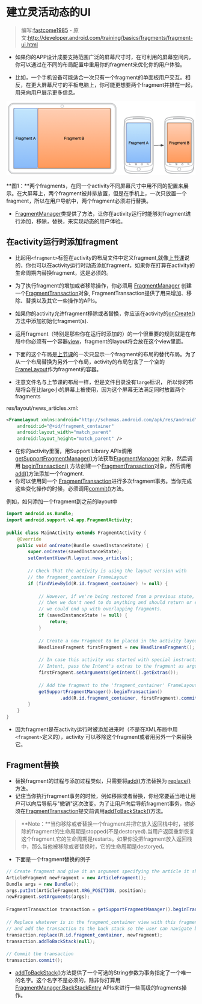 # 建立灵活动态的UI

> 编写:[fastcome1985](https://github.com/fastcome1985) - 原文:<http://developer.android.com/training/basics/fragments/fragment-ui.html>

* 如果你的APP设计成要支持范围广泛的屏幕尺寸时，在可利用的屏幕空间内，你可以通过在不同的布局配置中重用你的fragment来优化你的用户体验。

* 比如，一个手机设备可能适合一次只有一个fragment的单面板用户交互。相反，在更大屏幕尺寸的平板电脑上，你可能更想要两个fragment并排在一起，用来向用户展示更多信息。

![fragments-screen-mock](fragments-screen-mock.png)

**图1：**两个fragments，在同一个activity不同屏幕尺寸中用不同的配置来展示。在大屏幕上，两个fragment被并排放置，但是在手机上，一次只放置一个fragment，所以在用户导航中，两个fragment必须进行替换。

* [FragmentManager](http://developer.android.com/reference/android/support/v4/app/FragmentManager.html)类提供了方法，让你在activity运行时能够对fragment进行添加，移除，替换，来实现动态的用户体验。

## 在activity运行时添加fragment

* 比起用`<fragment>`标签在activity的布局文件中定义fragment,就像[上节课](creating.html)说的，你也可以在activity运行时动态添加fragment，如果你在打算在activity的生命周期内替换fragment，这是必须的。

* 为了执行fragment的增加或者移除操作，你必须用 [FragmentManager](http://developer.android.com/reference/android/support/v4/app/FragmentManager.html) 创建一个[FragmentTransaction](http://developer.android.com/intl/zh-cn/reference/android/support/v4/app/FragmentTransaction.html)对象, FragmentTransaction提供了用来增加、移除、替换以及其它一些操作的APIs。

* 如果你的activity允许fragment移除或者替换，你应该在activity的<a href="http://developer.android.com/reference/android/app/Activity.html#onCreate(android.os.Bundle)">onCreate()</a>方法中添加初始化fragment(s).

* 运用fragment（特别是那些你在运行时添加的）的一个很重要的规则就是在布局中你必须有一个容器[view](http://developer.android.com/reference/android/view/View.html)，fragment的layout将会放在这个view里面。

* 下面的这个布局是[上节课](creating.html)的一次只显示一个fragment的布局的替代布局。为了从一个布局替换为另外一个布局，activity的布局包含了一个空的 [FrameLayout](http://developer.android.com/reference/android/widget/FrameLayout.html)作为fragment的容器。

* 注意文件名与上节课的布局一样，但是文件目录没有`large`标识， 所以你的布局将会在比large小的屏幕上被使用，因为这个屏幕无法满足同时放置两个fragments

res/layout/news_articles.xml:
```xml
<FrameLayout xmlns:android="http://schemas.android.com/apk/res/android"
    android:id="@+id/fragment_container"
    android:layout_width="match_parent"
    android:layout_height="match_parent" />
```

* 在你的activity里面，用Support Library APIs调用 [getSupportFragmentManager()](http://developer.android.com/intl/zh-cn/reference/android/support/v4/app/FragmentActivity.html#getSupportFragmentManager%28%29)方法获取[FragmentManager](http://developer.android.com/reference/android/support/v4/app/FragmentManager.html) 对象，然后调用 <a href="http://developer.android.com/reference/android/support/v4/app/FragmentManager.html#beginTransaction()">beginTransaction()</a> 方法创建一个[FragmentTransaction](http://developer.android.com/reference/android/support/v4/app/FragmentTransaction.html)对象，然后调用<a href="http://developer.android.com/reference/android/support/v4/app/FragmentTransaction.html#add(android.support.v4.app.Fragment,%20java.lang.String)">add()</a>方法添加一个fragment.
* 你可以使用同一个 [FragmentTransaction](http://developer.android.com/reference/android/support/v4/app/FragmentTransaction.html)进行多次fragment事务。当你完成这些变化操作的时候，必须调用<a href="http://developer.android.com/reference/android/support/v4/app/FragmentTransaction.html#commit()">commit()</a>方法。

例如，如何添加一个fragment到之前的layout中

```java
import android.os.Bundle;
import android.support.v4.app.FragmentActivity;

public class MainActivity extends FragmentActivity {
    @Override
    public void onCreate(Bundle savedInstanceState) {
        super.onCreate(savedInstanceState);
        setContentView(R.layout.news_articles);

        // Check that the activity is using the layout version with
        // the fragment_container FrameLayout
        if (findViewById(R.id.fragment_container) != null) {

            // However, if we're being restored from a previous state,
            // then we don't need to do anything and should return or else
            // we could end up with overlapping fragments.
            if (savedInstanceState != null) {
                return;
            }

            // Create a new Fragment to be placed in the activity layout
            HeadlinesFragment firstFragment = new HeadlinesFragment();

            // In case this activity was started with special instructions from an
            // Intent, pass the Intent's extras to the fragment as arguments
            firstFragment.setArguments(getIntent().getExtras());

            // Add the fragment to the 'fragment_container' FrameLayout
            getSupportFragmentManager().beginTransaction()
                    .add(R.id.fragment_container, firstFragment).commit();
        }
    }
}
```

* 因为fragment是在activity运行时被添加进来时（不是在XML布局中用`<fragment>`定义的），activity 可以移除这个fragment或者用另外一个来替换它。

## Fragment替换

* 替换fragment的过程与添加过程类似，只需要将<a href="http://developer.android.com/reference/android/support/v4/app/FragmentTransaction.html#add(android.support.v4.app.Fragment,%20java.lang.String)">add()</a>方法替换为 <a href="http://developer.android.com/reference/android/support/v4/app/FragmentTransaction.html#replace(int,%20android.support.v4.app.Fragment)">replace()</a>方法。
* 记住当你执行fragment事务的时候，例如移除或者替换，你经常要适当地让用户可以向后导航与"撤销"这次改变。为了让用户向后导航fragment事务，你必须在[FragmentTransaction](http://developer.android.com/reference/android/support/v4/app/FragmentTransaction.html)提交前调用<a href="http://developer.android.com/reference/android/support/v4/app/FragmentTransaction.html#addToBackStack(java.lang.String)">addToBackStack()</a>方法。

> **Note：**当你移除或者替换一个fragment并把它放入返回栈中时，被移除的fragment的生命周期是stopped(不是destoryed).当用户返回重新恢复这个fragment,它的生命周期是restarts。如果你没把fragment放入返回栈中，那么当他被移除或者替换时，它的生命周期是destoryed。

* 下面是一个fragment替换的例子

```java
// Create fragment and give it an argument specifying the article it should show
ArticleFragment newFragment = new ArticleFragment();
Bundle args = new Bundle();
args.putInt(ArticleFragment.ARG_POSITION, position);
newFragment.setArguments(args);

FragmentTransaction transaction = getSupportFragmentManager().beginTransaction();

// Replace whatever is in the fragment_container view with this fragment,
// and add the transaction to the back stack so the user can navigate back
transaction.replace(R.id.fragment_container, newFragment);
transaction.addToBackStack(null);

// Commit the transaction
transaction.commit();
```

* <a href="http://developer.android.com/reference/android/support/v4/app/FragmentTransaction.html#addToBackStack(java.lang.String)">addToBackStack()</a>方法提供了一个可选的String参数为事务指定了一个唯一的名字。这个名字不是必须的，除非你打算用[FragmentManager.BackStackEntry](http://developer.android.com/reference/android/support/v4/app/FragmentManager.BackStackEntry.html) APIs来进行一些高级的fragments操作。
